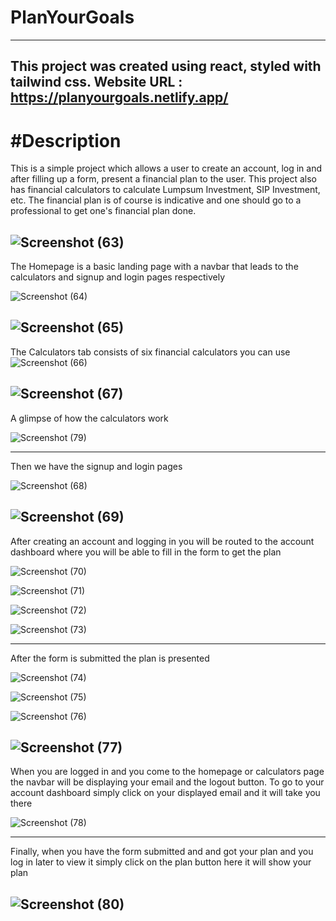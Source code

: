 # PlanYourGoals
-------------------
This project was created using react, styled with tailwind css.
Website URL : https://planyourgoals.netlify.app/
-------------------

#Description
================
This is a simple project which allows a user to create an account, log in and after filling up a form, present a financial plan to the user. This project also has financial calculators to calculate Lumpsum Investment, SIP Investment, etc. The financial plan is of course is indicative and one should go to a professional to get one's financial plan done.

![Screenshot (63)](https://user-images.githubusercontent.com/104153089/177579042-dcc7eaa2-6bf0-4eef-b69c-d9cf1a1c1202.png)
----------------
The Homepage is a basic landing page with a navbar that leads to the calculators and signup and login pages respectively

![Screenshot (64)](https://user-images.githubusercontent.com/104153089/177579840-f27cb871-2921-45d9-aef6-36fb35fa2e8b.png)

![Screenshot (65)](https://user-images.githubusercontent.com/104153089/177579851-37a58da1-27ce-44ec-b9a4-48d3fc1d2fc8.png)
-----------------
The Calculators tab consists of six financial calculators you can use
![Screenshot (66)](https://user-images.githubusercontent.com/104153089/177580290-42cacc5c-3465-4d87-b081-51e67bcbe209.png)

![Screenshot (67)](https://user-images.githubusercontent.com/104153089/177580303-43a3ea1e-8c44-44d0-951e-bc85bfacc5d1.png)
-----------------

A glimpse of how the calculators work

![Screenshot (79)](https://user-images.githubusercontent.com/104153089/177582333-f9d768d0-fc02-4815-9a01-c00a894c9904.png)


-----------------

Then we have the signup and login pages

![Screenshot (68)](https://user-images.githubusercontent.com/104153089/177580628-cab2906a-37b2-4dbd-a39b-7343b6adb00a.png)

![Screenshot (69)](https://user-images.githubusercontent.com/104153089/177580642-b8755f85-7b42-4966-b8e7-e081071db2a5.png)
----------------

After creating an account and logging in you will be routed to the account dashboard where you will be able to fill in the form to get the plan

![Screenshot (70)](https://user-images.githubusercontent.com/104153089/177581621-eedfd621-0030-4064-95da-054934d4bfea.png)

![Screenshot (71)](https://user-images.githubusercontent.com/104153089/177581631-507acacd-ef76-47a1-a527-1c587b69920b.png)

![Screenshot (72)](https://user-images.githubusercontent.com/104153089/177581637-405a107c-a914-4c64-a021-92e7206a3bfc.png)

![Screenshot (73)](https://user-images.githubusercontent.com/104153089/177581640-ff234693-6a79-49f0-b5b8-23367e7ebf11.png)

--------------------

After the form is submitted the plan is presented

![Screenshot (74)](https://user-images.githubusercontent.com/104153089/177581847-1bf91014-e2e1-4295-b69b-9b104f0ec5ec.png)

![Screenshot (75)](https://user-images.githubusercontent.com/104153089/177581855-781734e2-0022-4978-bc45-71137ce4df72.png)

![Screenshot (76)](https://user-images.githubusercontent.com/104153089/177581858-19dc91ea-f4ae-4e5b-9112-708f1be6700b.png)

![Screenshot (77)](https://user-images.githubusercontent.com/104153089/177581861-d30c7cb1-af20-425c-ac40-98ee425ecc22.png)
----------------

When you are logged in and you come to the homepage or calculators page the navbar will be displaying your email and the logout button. To go to your account dashboard simply click on your displayed email and it will take you there

![Screenshot (78)](https://user-images.githubusercontent.com/104153089/177582807-cacadb90-d730-494f-a176-51eee38b9192.png)

-------------------
Finally, when you have the form submitted and and got your plan and you log in later to view it simply click on the plan button here it will show your plan

![Screenshot (80)](https://user-images.githubusercontent.com/104153089/177583186-24d69e9b-fe6d-47a5-93b0-bd953c4c1115.png)
-------------------
